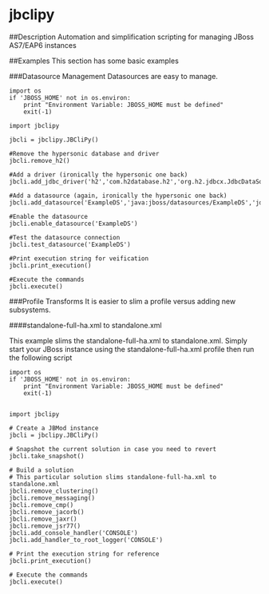 jbclipy
=======

##Description
Automation and simplification scripting for managing JBoss AS7/EAP6 instances

##Examples
This section has some basic examples

###Datasource Management
Datasources are easy to manage.

    import os
    if 'JBOSS_HOME' not in os.environ:
	    print "Environment Variable: JBOSS_HOME must be defined"
        exit(-1)

    import jbclipy

    jbcli = jbclipy.JBCliPy()

    #Remove the hypersonic database and driver
    jbcli.remove_h2()

    #Add a driver (ironically the hypersonic one back)
    jbcli.add_jdbc_driver('h2','com.h2database.h2','org.h2.jdbcx.JdbcDataSource')

    #Add a datasource (again, ironically the hypersonic one back)
    jbcli.add_datasource('ExampleDS','java:jboss/datasources/ExampleDS','jdbc:h2:mem:test','h2','sa','sa')

    #Enable the datasource
    jbcli.enable_datasource('ExampleDS')

    #Test the datasource connection
    jbcli.test_datasource('ExampleDS')

    #Print execution string for veification
    jbcli.print_execution()

    #Execute the commands
    jbcli.execute()


###Profile Transforms
It is easier to slim a profile versus adding new subsystems.

####standalone-full-ha.xml to standalone.xml

This example slims the standalone-full-ha.xml to standalone.xml. Simply start your JBoss instance using the standalone-full-ha.xml profile then run the following script

    import os
    if 'JBOSS_HOME' not in os.environ:
	    print "Environment Variable: JBOSS_HOME must be defined"
        exit(-1)


    import jbclipy

    # Create a JBMod instance
    jbcli = jbclipy.JBCliPy()

    # Snapshot the current solution in case you need to revert
    jbcli.take_snapshot()

    # Build a solution
    # This particular solution slims standalone-full-ha.xml to standalone.xml
    jbcli.remove_clustering()
    jbcli.remove_messaging()
    jbcli.remove_cmp()
    jbcli.remove_jacorb()
    jbcli.remove_jaxr()
    jbcli.remove_jsr77()
    jbcli.add_console_handler('CONSOLE')
    jbcli.add_handler_to_root_logger('CONSOLE')

    # Print the execution string for reference
    jbcli.print_execution()

    # Execute the commands
    jbcli.execute()
